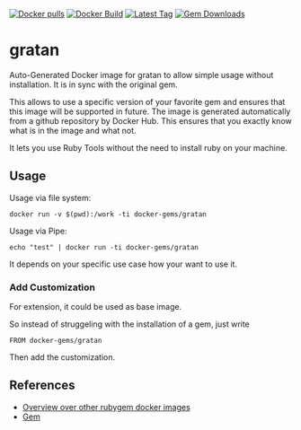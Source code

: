 [![Docker pulls](https://img.shields.io/docker/pulls/rubygem/gratan.svg)](https://hub.docker.com/r/rubygem/gratan/)
[![Docker Build](https://img.shields.io/docker/automated/rubygem/gratan.svg)](https://hub.docker.com/r/rubygem/gratan/)
[![Latest Tag](https://img.shields.io/github/tag/docker-rubygem/gratan.svg)](https://hub.docker.com/r/rubygem/gratan/)
[![Gem Downloads](https://img.shields.io/gem/dt/gratan.svg)](https://rubygems.org/gems/gratan/)
# gratan

Auto-Generated Docker image for gratan to allow simple usage without installation.
It is in sync with the original gem.

This allows to use a specific version of your favorite gem and ensures that this image will be supported in future.
The image is generated automatically from a github repository by Docker Hub.
This ensures that you exactly know what is in the image and what not.

It lets you use Ruby Tools without the need to install ruby on your machine.

## Usage

Usage via file system:

`docker run -v $(pwd):/work -ti docker-gems/gratan`

Usage via Pipe:

`echo "test" | docker run -ti docker-gems/gratan`

It depends on your specific use case how your want to use it.

### Add Customization

For extension, it could be used as base image.

So instead of struggeling with the installation of a gem, just write

`FROM docker-gems/gratan`

Then add the customization.

## References

 - [Overview over other rubygem docker images](https://github.com/thinkbot/docker-rubygem)
 - [Gem](https://rubygems.org/gems/gratan/)
